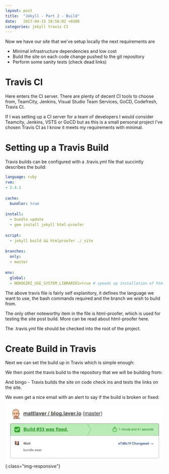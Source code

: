 ```yaml
---
layout: post
title:  "Jekyll - Part 2 - Build"
date:   2017-04-15 20:56:02 +0100
categories: jekyll travis CI
---
```


Now we have our site that we've setup locally the next requirements are

- Minimal infrastructure dependencies and low cost
- Build the site on each code change pushed to the git repository
- Perform some sanity tests (check dead links)

# Travis CI

Here enters the CI server. There are plenty of decent CI tools to choose from, TeamCity, Jenkins, Visual Studio Team Services, GoCD, Codefresh, Travis CI.

If I was setting up a CI server for a team of developers I would consider Teamcity, Jenkins, VSTS or GoCD but as this is a small personal project I've chosen Travis CI as I know it meets my requirements with minimal.

# Setting up a Travis Build

Travis builds can be configured with a .travis.yml file that succintly describes the build:

```yml
language: ruby
rvm:
- 2.4.1

cache:
  bundler: true

install: 
  - bundle update
  - gem install jekyll html-proofer

script:   
  - jekyll build && htmlproofer ./_site

branches:
  only:
  - master
 
env:
  global:
  - NOKOGIRI_USE_SYSTEM_LIBRARIES=true # speeds up installation of html-proofer
```

The above travis file is fairly self explanitory, it defines the language we want to use, the bash commands required and the branch we wish to build from.

The only other noteworthy item in the file is html-proofer, which is used for testing the site post build. More can be read about html-proofer here.

The .travis.yml file should be checked into the root of the project.

# Create Build in Travis

Next we can set the build up in Travis which is simple enough:


We then point the travis build to the repository that we will be building from:


And bingo - Travis builds the site on code check ins and tests the links on the site.

We even get a nice email with an alert to say if the build is broken or fixed:

![image-title-here](/assets/travis_build_ok.png){:class="img-responsive"}
